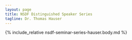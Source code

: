 ```yaml
---
layout: page
title: NSDF Distinguished Speaker Series
tagline: Dr. Thomas Hauser
---
```


{% include_relative nsdf-seminar-series-hauser.body.md %}

